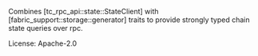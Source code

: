 Combines [tc_rpc_api::state::StateClient] with [fabric_support::storage::generator] traits
to provide strongly typed chain state queries over rpc.

License: Apache-2.0